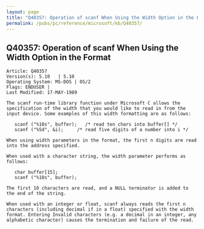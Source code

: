 ```yaml
---
layout: page
title: "Q40357: Operation of scanf When Using the Width Option in the Format"
permalink: /pubs/pc/reference/microsoft/kb/Q40357/
---
```


## Q40357: Operation of scanf When Using the Width Option in the Format

	Article: Q40357
	Version(s): 5.10   | 5.10
	Operating System: MS-DOS | OS/2
	Flags: ENDUSER |
	Last Modified: 17-MAY-1989
	
	The scanf run-time library function under Microsoft C allows the
	specification of the width that you would like to read in from the
	input device. Some examples of this width formatting are as follows:
	
	   scanf ("%10s", buffer);   /* read ten chars into buffer[] */
	   scanf ("%5d", &i);     /* read five digits of a number into i */
	
	When using width parameters in the format, the first n digits are read
	into the address specified.
	
	When used with a character string, the width parameter performs as
	follows:
	
	   char buffer[15];
	   scanf ("%10s", buffer);
	
	The first 10 characters are read, and a NULL terminator is added to
	the end of the string.
	
	When used with an integer or float, scanf always reads the first n
	characters (including decimal if in a float) specified with the width
	format. Entering Invalid characters (e.g. a decimal in an integer, any
	alphabetic character) causes the termination and failure of the read.
